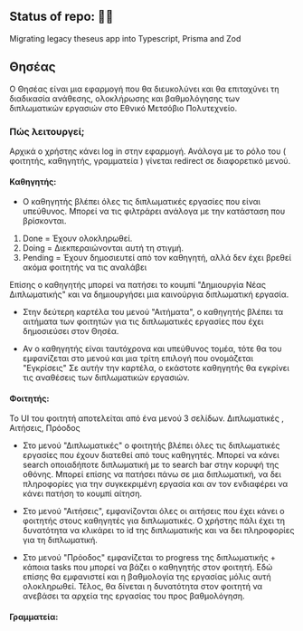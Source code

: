 ## Status of repo:  👷‍♂️
Migrating legacy theseus app into Typescript, Prisma and Zod


## Θησέας

Ο Θησέας είναι μια εφαρμογή που θα διευκολύνει και θα επιταχύνει τη διαδικασία ανάθεσης, ολοκλήρωσης και βαθμολόγησης των διπλωματικών εργασιών στο Εθνικό Μετσόβιο Πολυτεχνείο.

### Πώς λειτουργεί;

Αρχικά ο χρήστης κάνει log in στην εφαρμογή.
Ανάλογα με το ρόλο του ( φοιτητής, καθηγητής, γραμματεία ) γίνεται redirect σε διαφορετικό μενού.

#### Καθηγητής:

* Ο καθηγητής βλέπει όλες τις διπλωματικές εργασίες που είναι υπεύθυνος. Μπορεί να τις φιλτράρει ανάλογα με την κατάσταση που βρίσκονται.
1. Done = Έχουν ολοκληρωθεί.
2. Doing = Διεκπεραιώνονται αυτή τη στιγμή.
3. Pending = Έχουν δημοσιευτεί από τον καθηγητή, αλλά δεν έχει βρεθεί ακόμα φοιτητής να τις αναλάβει

Επίσης ο καθηγητής μπορεί να πατήσει το κουμπί "Δημιουργία Νέας Διπλωματικής" και να δημιουργήσει μια καινούργια διπλωματική εργασία.

* Στην δεύτερη καρτέλα του μενού "Αιτήματα", ο καθηγητής βλέπει τα αιτήματα των φοιτητών για τις διπλωματικές εργασίες που έχει δημοσιεύσει στον Θησέα.

* Αν ο καθηγητής είναι ταυτόχρονα και υπεύθυνος τομέα, τότε θα του εμφανίζεται στο μενού και μια τρίτη επιλογή που ονομάζεται "Εγκρίσεις"
Σε αυτήν την καρτέλα, ο εκάστοτε καθηγητής θα εγκρίνει τις αναθέσεις των διπλωματικών εργασιών.


#### Φοιτητής:

To UI του φοιτητή αποτελείται από ένα μενού 3 σελίδων. Διπλωματικές , Αιτήσεις, Πρόοδος

* Στο μενού "Διπλωματικές" ο φοιτητής βλέπει όλες τις διπλωματικές εργασίες που έχουν διατεθεί από τους καθηγητές. Μπορεί να κάνει search οποιαδήποτε διπλωματική με το search bar στην κορυφή της οθόνης. Μπορεί επίσης να πατήσει πάνω σε μια διπλωματική, να δει πληροφορίες για την συγκεκριμένη εργασία και αν τον ενδιαφέρει να κάνει πατήση το κουμπί αίτηση.

* Στο μενού "Αιτήσεις", εμφανίζονται όλες οι αιτήσεις που έχει κάνει ο φοιτητής στους καθηγητές για διπλωματικές. Ο χρήστης πάλι έχει τη δυνατότητα να κλικάρει το id της διπλωματικής και να δει πληροφορίες για τη διπλωματική.

* Στο μενού "Πρόοδος" εμφανίζεται το progress της διπλωματικής + κάποια tasks που μπορεί να βάζει ο καθηγητής στον φοιτητή. Εδώ επίσης θα εμφανιστεί και η βαθμολογία της εργασίας μόλις αυτή ολοκληρωθεί. Τέλος, θα δίνεται η δυνατότητα στον φοιτητή να ανεβάσει τα αρχεία της εργασίας του προς βαθμολόγηση.


#### Γραμματεία:


